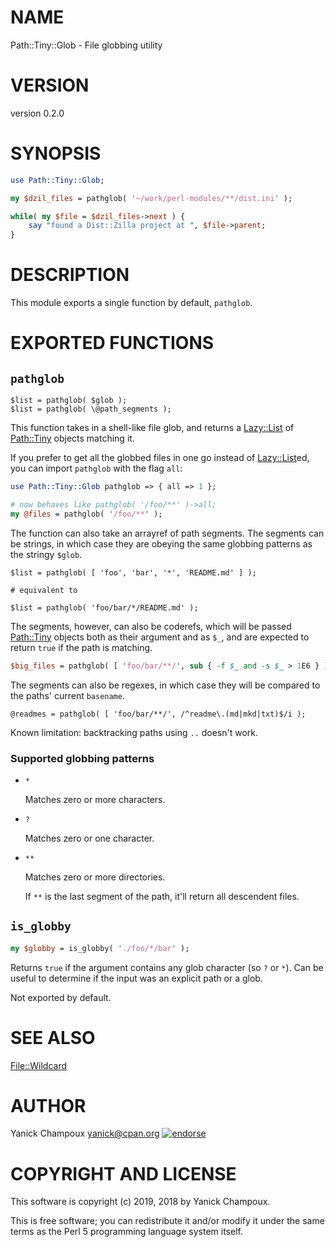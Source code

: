 # NAME

Path::Tiny::Glob - File globbing utility

# VERSION

version 0.2.0

# SYNOPSIS

```perl
use Path::Tiny::Glob;

my $dzil_files = pathglob( '~/work/perl-modules/**/dist.ini' );

while( my $file = $dzil_files->next ) {
    say "found a Dist::Zilla project at ", $file->parent;
}
```

# DESCRIPTION

This module exports a single function by default, `pathglob`.

# EXPORTED FUNCTIONS

## `pathglob`

```
$list = pathglob( $glob );
$list = pathglob( \@path_segments );
```

This function takes in
a shell-like file glob, and returns a [Lazy::List](https://metacpan.org/pod/Lazy::List) of [Path::Tiny](https://metacpan.org/pod/Path::Tiny) objects
matching it.

If you prefer to get all the globbed files in one go instead of
[Lazy::List](https://metacpan.org/pod/Lazy::List)ed, you can import `pathglob` with the flag `all`:

```perl
use Path::Tiny::Glob pathglob => { all => 1 };

# now behaves like pathglob( '/foo/**' )->all;
my @files = pathglob( '/foo/**' );
```

The function can also take an arrayref of path segments.
The segments can be strings, in which case they are obeying
the same globbing patterns as the stringy `$glob`.

```
$list = pathglob( [ 'foo', 'bar', '*', 'README.md' ] );

# equivalent to

$list = pathglob( 'foo/bar/*/README.md' );
```

The segments, however, can also be coderefs, which will
be passed  [Path::Tiny](https://metacpan.org/pod/Path::Tiny) objects both as their argument and
as `$_`, and are expected to return `true` if the path
is matching.

```perl
$big_files = pathglob( [ 'foo/bar/**/', sub { -f $_ and -s $_ > 1E6 } );
```

The segments can also be regexes, in which case they will be
compared to the paths' current `basename`.

```
@readmes = pathglob( [ 'foo/bar/**/', /^readme\.(md|mkd|txt)$/i );
```

Known limitation: backtracking paths using `..` doesn't work.

### Supported globbing patterns

- `*`

    Matches zero or more characters.

- `?`

    Matches zero or one character.

- `**`

    Matches zero or more directories.

    If `**` is the last segment of the path, it'll return
    all descendent files.

## `is_globby`

```perl
my $globby = is_globby( './foo/*/bar' );
```

Returns `true` if the argument contains any glob character (so `?` or `*`).
Can be useful to determine if the input was an explicit path or a glob.

Not exported by default.

# SEE ALSO

[File::Wildcard](https://metacpan.org/pod/File::Wildcard)

# AUTHOR

Yanick Champoux <yanick@cpan.org> [![endorse](http://api.coderwall.com/yanick/endorsecount.png)](http://coderwall.com/yanick)

# COPYRIGHT AND LICENSE

This software is copyright (c) 2019, 2018 by Yanick Champoux.

This is free software; you can redistribute it and/or modify it under
the same terms as the Perl 5 programming language system itself.

